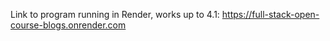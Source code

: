 Link to program running in Render, works up to 4.1: https://full-stack-open-course-blogs.onrender.com